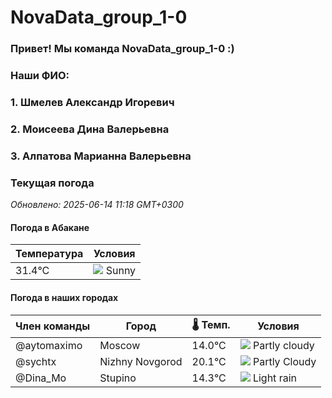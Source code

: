 # NovaData_group_1-0
### Привет! Мы команда NovaData_group_1-0 :)

### Наши ФИО:
### 1. Шмелев Александр Игоревич
### 2. Моисеева Дина Валерьевна
### 3. Алпатова Марианна Валерьевна

### Текущая погода
<!-- WEATHER:START -->
_Обновлено: 2025-06-14 11:18 GMT+0300_

#### Погода в Абакане

| Температура | Условия |
|-------------|----------|
| 31.4°C     | ![](https://cdn.weatherapi.com/weather/64x64/day/113.png) Sunny |

#### Погода в наших городах

| Член команды  | Город               | 🌡️ Темп.  | Условия          |
|---------------|---------------------|-----------|--------------------|
| @aytomaximo    | Moscow              |   14.0°C | ![](https://cdn.weatherapi.com/weather/64x64/day/116.png) Partly cloudy |
| @sychtx        | Nizhny Novgorod     |   20.1°C | ![](https://cdn.weatherapi.com/weather/64x64/day/116.png) Partly Cloudy |
| @Dina_Mo       | Stupino             |   14.3°C | ![](https://cdn.weatherapi.com/weather/64x64/day/296.png) Light rain   |

<!-- WEATHER:END -->